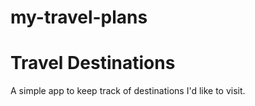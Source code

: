 # my-travel-plans
# Travel Destinations
A simple app to keep track of destinations I'd like to visit.
